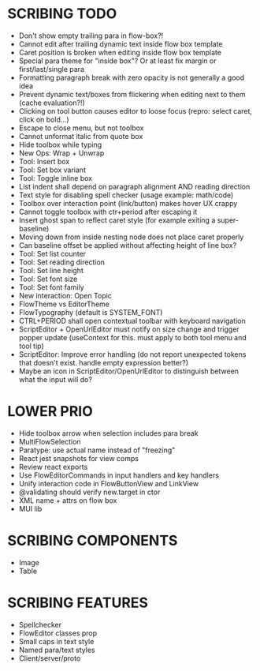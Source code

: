 SCRIBING TODO
=============
- Don't show empty trailing para in flow-box?!
- Cannot edit after trailing dynamic text inside flow box template
- Caret position is broken when editing inside flow box template
- Special para theme for "inside box"? Or at least fix margin or first/last/single para
- Formatting paragraph break with zero opacity is not generally a good idea
- Prevent dynamic text/boxes from flickering when editing next to them (cache evaluation?!)
- Clicking on tool button causes editor to loose focus (repro: select caret, click on bold...)
- Escape to close menu, but not toolbox
- Cannot unformat italic from quote box
- Hide toolbox while typing
- New Ops: Wrap + Unwrap
- Tool: Insert box
- Tool: Set box variant
- Tool: Toggle inline box
- List indent shall depend on paragraph alignment AND reading direction
- Text style for disabling spell checker (usage example: math/code)
- Toolbox over interaction point (link/button) makes hover UX crappy
- Cannot toggle toolbox with ctr+period after escaping it
- Insert ghost span to reflect caret style (for example exiting a super-baseline)
- Moving down from inside nesting node does not place caret properly
- Can baseline offset be applied without affecting height of line box?
- Tool: Set list counter
- Tool: Set reading direction
- Tool: Set line height
- Tool: Set font size
- Tool: Set font family
- New interaction: Open Topic
- FlowTheme vs EditorTheme
- FlowTypography (default is SYSTEM_FONT)
- CTRL+PERIOD shall open contextual toolbar with keyboard navigation
- ScriptEditor + OpenUrlEditor must notify on size change and trigger popper update (useContext for this. must apply to both tool menu and tool tip)
- ScriptEditor: Improve error handling (do not report unexpected tokens that doesn't exist. handle empty expression better?)
- Maybe an icon in ScriptEditor/OpenUrlEditor to distinguish between what the input will do?

LOWER PRIO
==========
- Hide toolbox arrow when selection includes para break
- MultiFlowSelection
- Paratype: use actual name instead of "freezing"
- React jest snapshots for view comps
- Review react exports
- Use FlowEditorCommands in input handlers and key handlers
- Unify interaction code in FlowButtonView and LinkView
- @validating should verify new.target in ctor
- XML name + attrs on flow box
- MUI lib

SCRIBING COMPONENTS
===================
- Image
- Table


SCRIBING FEATURES
=================
- Spellchecker
- FlowEditor classes prop
- Small caps in text style
- Named para/text styles
- Client/server/proto
